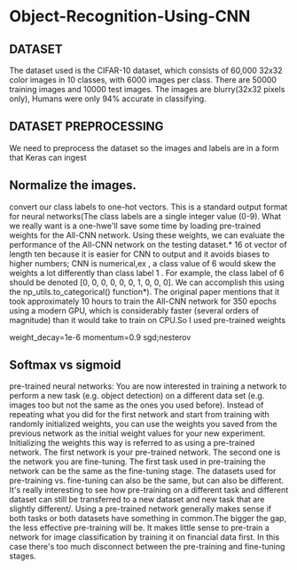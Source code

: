 # Object-Recognition-Using-CNN


## DATASET
The dataset used is the CIFAR-10 dataset, which consists of 60,000 32x32 color images in 10 classes, with 6000 images per class. There are 50000 training images and 10000 test images. The images are blurry(32x32 pixels only), Humans were only 94% accurate in classifying.

## DATASET PREPROCESSING
We need to preprocess the dataset so the images and labels are in a form that Keras can ingest

## Normalize the images.
convert our class labels to one-hot vectors. This is a standard output format for neural networks(The class labels are a single integer value (0-9). What we really want is a one-hwe'll save some time by loading pre-trained weights for the All-CNN network. Using these weights, we can evaluate the performance of the All-CNN network on the testing dataset.* 16 ot vector of length ten because it is easier for CNN to output and it avoids biases to higher numbers; CNN is numerical,ex , a class value of 6 would skew the weights a lot differently than class label 1 . For example, the class label of 6 should be denoted [0, 0, 0, 0, 0, 0, 1, 0, 0, 0]. We can accomplish this using the np_utils.to_categorical() function*).
The original paper mentions that it took approximately 10 hours to train the All-CNN network for 350 epochs using a modern GPU, which is considerably faster (several orders of magnitude) than it would take to train on CPU.So I used pre-trained weights

weight_decay=1e-6 momentum=0.9 sgd;nesterov

## Softmax vs sigmoid

pre-trained neural networks: You are now interested in training a network to perform a new task (e.g. object detection) on a different data set (e.g. images too but not the same as the ones you used before). Instead of repeating what you did for the first network and start from training with randomly initialized weights, you can use the weights you saved from the previous network as the initial weight values for your new experiment. Initializing the weights this way is referred to as using a pre-trained network. The first network is your pre-trained network. The second one is the network you are fine-tuning. The first task used in pre-training the network can be the same as the fine-tuning stage. The datasets used for pre-training vs. fine-tuning can also be the same, but can also be different. It's really interesting to see how pre-training on a different task and different dataset can still be transferred to a new dataset and new task that are slightly different/. Using a pre-trained network generally makes sense if both tasks or both datasets have something in common.The bigger the gap, the less effective pre-training will be. It makes little sense to pre-train a network for image classification by training it on financial data first. In this case there's too much disconnect between the pre-training and fine-tuning stages.

